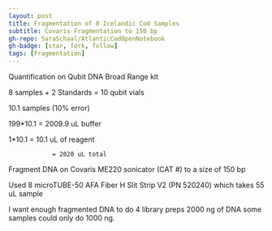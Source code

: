 ```yaml
---
layout: post
title: Fragmentation of 8 Icelandic Cod Samples
subtitle: Covaris Fragmentation to 150 bp
gh-repo: SaraSchaal/AtlanticCodOpenNotebook
gh-badge: [star, fork, follow]
tags: [Fragmentation]
---
```



Quantification on Qubit DNA Broad Range kit 

8 samples + 2 Standards = 10 qubit vials

10.1 samples (10% error) 

199*10.1 = 2009.9 uL buffer

1*10.1     = 10.1 uL of reagent 

                = 2020 uL total



Fragment DNA on Covaris ME220 sonicator (CAT #) to a size of 150 bp 

Used 8 microTUBE-50 AFA Fiber H Slit Strip V2 (PN 520240) which takes 55 uL sample

I want enough fragmented DNA to do 4 library preps 2000 ng of DNA some samples could only do 1000 ng.

